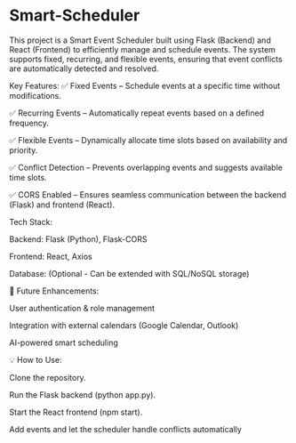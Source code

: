 # Smart-Scheduler
This project is a Smart Event Scheduler built using Flask (Backend) and React (Frontend) to efficiently manage and schedule events. The system supports fixed, recurring, and flexible events, ensuring that event conflicts are automatically detected and resolved.

Key Features:
✅ Fixed Events – Schedule events at a specific time without modifications.

✅ Recurring Events – Automatically repeat events based on a defined frequency.

✅ Flexible Events – Dynamically allocate time slots based on availability and priority.

✅ Conflict Detection – Prevents overlapping events and suggests available time slots.

✅ CORS Enabled – Ensures seamless communication between the backend (Flask) and frontend (React).

Tech Stack:

Backend: Flask (Python), Flask-CORS

Frontend: React, Axios

Database: (Optional - Can be extended with SQL/NoSQL storage)

🚀 Future Enhancements:

User authentication & role management

Integration with external calendars (Google Calendar, Outlook)

AI-powered smart scheduling

💡 How to Use:

Clone the repository.

Run the Flask backend (python app.py).

Start the React frontend (npm start).

Add events and let the scheduler handle conflicts automatically

